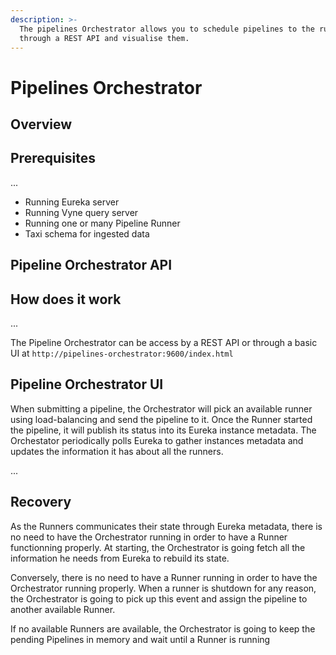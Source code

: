 ```yaml
---
description: >-
  The pipelines Orchestrator allows you to schedule pipelines to the runners
  through a REST API and visualise them.
---
```


# Pipelines Orchestrator

## Overview

## Prerequisites

...

* Running Eureka server
* Running Vyne query server
* Running one or many Pipeline Runner
* Taxi schema for ingested data

## Pipeline Orchestrator API

## How does it work

...

The Pipeline Orchestrator can be access by a REST API or through a basic UI at `http://pipelines-orchestrator:9600/index.html`

## Pipeline Orchestrator UI

When submitting a pipeline, the Orchestrator will pick an available runner using load-balancing and send the pipeline to it. Once the Runner started the pipeline, it will publish its status into its Eureka instance metadata. The Orchestator periodically polls Eureka to gather instances metadata and updates the information it has about all the runners.

...

## Recovery



As the Runners communicates their state through Eureka metadata, there is no need to have the Orchestrator running in order to have a Runner functionning properly. At starting, the Orchestrator is going fetch all the information he needs from Eureka to rebuild its state.  
  
Conversely, there is no need to have a Runner running in order to have the Orchestrator running properly. When a runner is shutdown for any reason, the Orchestrator is going to pick up this event and assign the pipeline to another available Runner.  
  
If no available Runners are available, the Orchestrator is going to keep the pending Pipelines in memory and wait until a Runner is running 





